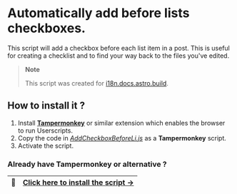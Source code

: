 # Automatically add before lists checkboxes.

This script will add a checkbox before each list item in a post. This is useful for creating a checklist and to find your way back to the files you've edited. 

> **Note**
>
> This script was created for [i18n.docs.astro.build](https://i18n.docs.astro.build/).

## How to install it ?

1. Install **[Tampermonkey](https://www.tampermonkey.net/)** or similar extension which enables the browser to run Userscripts.
2. Copy the code in *[AddCheckboxBeforeLi.js](AddCheckboxBeforeLi.js)* as a **Tampermonkey** script. 
3. Activate the script.

### Already have Tampermonkey or alternative ?

| :electric_plug: | [Click here to install the script →](https://github.com/thomasbnt/i18nastrodocslist/raw/main/AddCheckboxBeforeLi.user.js) |
|-----------------|---------------------------------------------------------------------------------------------------------------------------|

